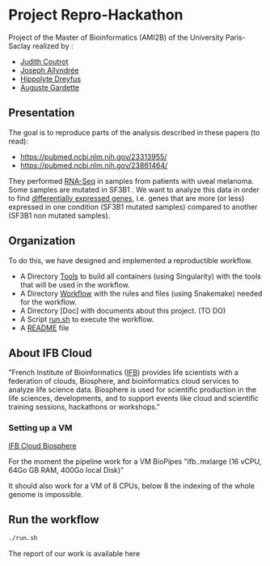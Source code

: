 # Project Repro-Hackathon

Project of the Master of Bioinformatics (AMI2B) of the University Paris-Saclay realized by : <br>
* <a href="https://github.com/JudithCo" target="_blank">Judith Coutrot </a> <br>
* <a href="https://github.com/J-ally" target="_blank">Joseph Allyndrée </a> <br>
* <a href="https://github.com/hippolyte456" target="_blank">Hippolyte Dreyfus </a> <br>
* <a href="https://github.com/Aaramis" target="_blank">Auguste Gardette </a> <br>

## Presentation

The goal is to reproduce parts of the analysis described in these papers (to read): <br>
* https://pubmed.ncbi.nlm.nih.gov/23313955/ <br>
* https://pubmed.ncbi.nlm.nih.gov/23861464/ <br>

They performed <a href="https://en.wikipedia.org/wiki/RNA-Seq" target="_blank">RNA-Seq</a> in samples from patients with uveal melanoma. Some samples are mutated in SF3B1 .
We want to analyze this data in order to find <a href="https://en.wikipedia.org/wiki/RNA-Seq#Differential_expression" target="_blank">differentially expressed genes</a>, i.e. genes that are more (or less) expressed in one condition (SF3B1 mutated samples) compared to another (SF3B1 non mutated samples).

## Organization

To do this, we have designed and implemented a reproductible workflow.<br>
* A Directory [Tools](./Tools/) to build all containers (using Singularity) with the tools that will be used in the workflow.
* A Directory [Workflow](./Workflow/) with the rules and files (using Snakemake) needed for the workflow.
* A Directory [Doc] with documents about this project. (TO DO)
* A Script [run.sh](./run.sh) to execute the workflow.
* A [README](./README.md) file

## About IFB Cloud

"French Institute of Bioinformatics ([IFB](https://www.france-bioinformatique.fr/cloud-ifb/)) provides life scientists with a federation of clouds, Biosphere, and bioinformatics cloud services to analyze life science data. Biosphere is used for scientific production in the life sciences, developments, and to support events like cloud and scientific training sessions, hackathons or workshops."

### Setting up a VM

[IFB Cloud Biosphere](https://biosphere.france-bioinformatique.fr/)

For the moment the pipeline work for a VM BioPipes "ifb..mxlarge (16 vCPU, 64Go GB RAM, 400Go local Disk)"

It should also work for a VM of 8 CPUs, below 8 the indexing of the whole genome is impossible. 

## Run the workflow
```bash
./run.sh
```

The report of our work is available here 

